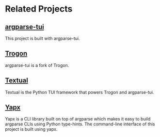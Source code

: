# Related Projects

## [argparse-tui](https://github.com/fresh2dev/argparse-tui)

This project is built with argparse-tui.

## [Trogon](https://github.com/Textualize/trogon)

argparse-tui is a fork of Trogon.

## [Textual](https://github.com/Textualize/textual)

Textual is the Python TUI framework that powers Trogon and argparse-tui.

## [Yapx](https://www.f2dv.com/code/r/yapx/i/)

Yapx is a CLI library built on top of argparse which makes it easy to build argparse CLIs using Python type-hints. The command-line interface of this project is built using yapx.

